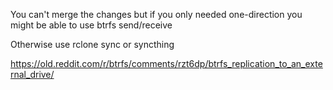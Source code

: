 You can't merge the changes but if you only needed one-direction you might be able to use btrfs send/receive

Otherwise use rclone sync or syncthing

https://old.reddit.com/r/btrfs/comments/rzt6dp/btrfs_replication_to_an_external_drive/
